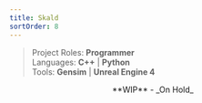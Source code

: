 ```yaml
---
title: Skald
sortOrder: 8
---
```


> Project Roles: **Programmer**\
> Languages: **C++** | **Python**\
> Tools: **Gensim** | **Unreal Engine 4**

<center>**WIP** - _On Hold_</center>
